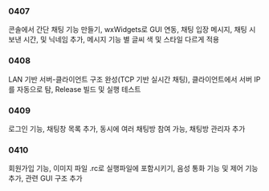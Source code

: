 ### 0407
콘솔에서 간단 채팅 기능 만들기, wxWidgets로 GUI 연동, 채팅 입장 메시지, 채팅 시 보낸 시간, 및 닉네임 추가, 메시지 기능 별 글씨 색 및 스타일 다르게 적용

### 0408
LAN 기반 서버-클라이언트 구조 완성(TCP 기반 실시간 채팅), 클라이언트에서 서버 IP를 자동으로 탐, Release 빌드 및 실행 테스트

### 0409
로그인 기능, 채팅창 목록 추가, 동시에 여러 채팅방 참여 가능, 채팅방 관리자 추가

### 0410
회원가입 기능, 이미지 파일 .rc로 실행파일에 포함시키기, 음성 통화 기능 및 제어 기능 추가, 관련 GUI 구조 추가